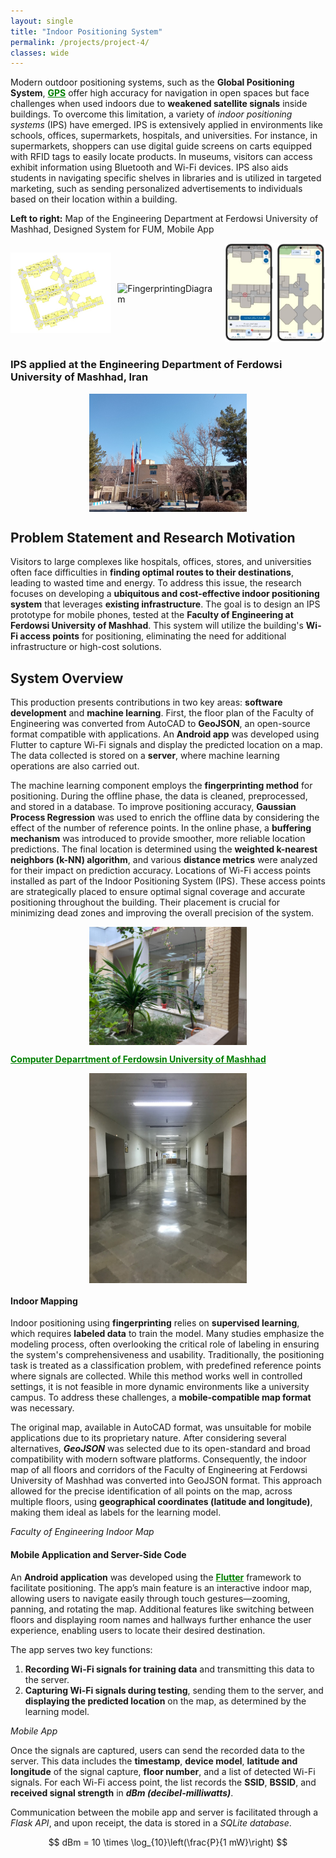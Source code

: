 ```yaml
---
layout: single
title: "Indoor Positioning System"
permalink: /projects/project-4/
classes: wide
---
```



Modern outdoor positioning systems, such as the **Global Positioning System**, <a href="https://en.wikipedia.org/wiki/Global_Positioning_System" style="text-decoration:underline; color:green;" target="_blank"><strong>GPS</strong></a> offer high accuracy for navigation in open spaces but face challenges when used indoors due to **weakened satellite signals** inside buildings. To overcome this limitation, a variety of *indoor positioning systems* (IPS) have emerged. IPS is extensively applied in environments like schools, offices, supermarkets, hospitals, and universities. For instance, in supermarkets, shoppers can use digital guide screens on carts equipped with RFID tags to easily locate products. In museums, visitors can access exhibit information using Bluetooth and Wi-Fi devices. IPS also aids students in navigating specific shelves in libraries and is utilized in targeted marketing, such as sending personalized advertisements to individuals based on their location within a building.


**Left to right:** Map of the Engineering Department at Ferdowsi University of Mashhad, Designed System for FUM, Mobile App

<div style="display: flex; justify-content: space-between; align-items: center; gap: 10px;">
  <div style="flex: 1;">
    <img src="/assets/Projectsimages/IPS/EngineeringFUM.png" alt="EngineeringFUM" style="width: 100%; height: auto;">
  </div>
  <div style="flex: 1;">
    <img src="/assets/Projectsimages/IPS/FingerprintingDiagram.png" alt="FingerprintingDiagram" style="width: 100%; height: auto;">
  </div>
  <div style="flex: 1;">
    <img src="/assets/Projectsimages/IPS/mobileapppic2.png" alt="mobileapppic2" style="width: 100%; height: auto;">
  </div>
</div>

### IPS applied at the Engineering Department of Ferdowsi University of Mashhad, Iran 

<div style="display: flex; justify-content: center;">
    <img src="/assets/Projectsimages/IPS/ENG_FUM.png" alt="ENG_FUM" style="width: 50%; height: 50%;">
</div>


## Problem Statement and Research Motivation

Visitors to large complexes like hospitals, offices, stores, and universities often face difficulties in **finding optimal routes to their destinations**, leading to wasted time and energy. To address this issue, the research focuses on developing a **ubiquitous and cost-effective indoor positioning system** that leverages **existing infrastructure**. The goal is to design an IPS prototype for mobile phones, tested at the **Faculty of Engineering at Ferdowsi University of Mashhad**. This system will utilize the building's **Wi-Fi access points** for positioning, eliminating the need for additional infrastructure or high-cost solutions.

## System Overview

This production presents contributions in two key areas: **software development** and **machine learning**. First, the floor plan of the Faculty of Engineering was converted from AutoCAD to **GeoJSON**, an open-source format compatible with applications. An **Android app** was developed using Flutter to capture Wi-Fi signals and display the predicted location on a map. The data collected is stored on a **server**, where machine learning operations are also carried out. 

The machine learning component employs the **fingerprinting method** for positioning. During the offline phase, the data is cleaned, preprocessed, and stored in a database. To improve positioning accuracy, **Gaussian Process Regression** was used to enrich the offline data by considering the effect of the number of reference points. In the online phase, a **buffering mechanism** was introduced to provide smoother, more reliable location predictions. The final location is determined using the **weighted k-nearest neighbors (k-NN) algorithm**, and various **distance metrics** were analyzed for their impact on prediction accuracy.
Locations of Wi-Fi access points installed as part of the Indoor Positioning System (IPS). These access points are strategically placed to ensure optimal signal coverage and accurate positioning throughout the building. Their placement is crucial for minimizing dead zones and improving the overall precision of the system.

<div style="display: flex; justify-content: center;">
    <img src="/assets/Projectsimages/IPS/ComputerGroup_ENG_FUM.jpg" alt="ENG_FUM1" style="width: 50%; height: 50%;">
</div>

<a href="https://en.um.ac.ir/content/Department-of-Computer-Engineering.html" style="text-decoration:underline; color:green;" target="_blank"><strong>Computer Deparrtment of Ferdowsin University of Mashhad</strong></a>


<div style="display: flex; justify-content: center;">
    <img src="/assets/Projectsimages/IPS/WiFiLocation.jpg" alt="WiFiLocation" style="width: 50%; height: 50%;">
</div>



#### Indoor Mapping
Indoor positioning using **fingerprinting** relies on **supervised learning**, which requires **labeled data** to train the model. Many studies emphasize the modeling process, often overlooking the critical role of labeling in ensuring the system's comprehensiveness and usability. Traditionally, the positioning task is treated as a classification problem, with predefined reference points where signals are collected. While this method works well in controlled settings, it is not feasible in more dynamic environments like a university campus. To address these challenges, a **mobile-compatible map format** was necessary.

The original map, available in AutoCAD format, was unsuitable for mobile applications due to its proprietary nature. After considering several alternatives, ***GeoJSON*** was selected due to its open-standard and broad compatibility with modern software platforms. Consequently, the indoor map of all floors and corridors of the Faculty of Engineering at Ferdowsi University of Mashhad was converted into GeoJSON format. This approach allowed for the precise identification of all points on the map, across multiple floors, using **geographical coordinates (latitude and longitude)**, making them ideal as labels for the learning model.


*Faculty of Engineering Indoor Map*

#### Mobile Application and Server-Side Code
An **Android application** was developed using the <a href="https://en.wikipedia.org/wiki/Flutter_(software)" style="text-decoration:underline; color:green;" target="_blank"><strong>Flutter</strong></a> framework to facilitate positioning. The app’s main feature is an interactive indoor map, allowing users to navigate easily through touch gestures—zooming, panning, and rotating the map. Additional features like switching between floors and displaying room names and hallways further enhance the user experience, enabling users to locate their desired destination.

The app serves two key functions:
1. **Recording Wi-Fi signals for training data** and transmitting this data to the server.
2. **Capturing Wi-Fi signals during testing**, sending them to the server, and **displaying the predicted location** on the map, as determined by the learning model.

*Mobile App*

Once the signals are captured, users can send the recorded data to the server. This data includes the **timestamp**, **device model**, **latitude and longitude** of the signal capture, **floor number**, and a list of detected Wi-Fi signals. For each Wi-Fi access point, the list records the **SSID**, **BSSID**, and **received signal strength** in ***dBm (decibel-milliwatts)***.

Communication between the mobile app and server is facilitated through a *Flask API*, and upon receipt, the data is stored in a *SQLite database*.

$$
dBm = 10 \times \log_{10}\left(\frac{P}{1 mW}\right)
$$


